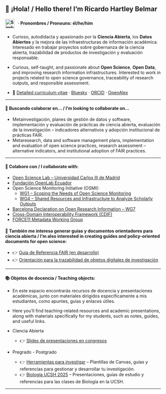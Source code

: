 ## 👋 ¡Hola! / Hello there! I’m Ricardo Hartley Belmar 
#### <h4><img src="https://upload.wikimedia.org/wikipedia/commons/9/91/Neurodiversity_Symbol.svg" alt="Símbolo de neurodiversidad" width="30" style="vertical-align: middle; margin-right: 8px;" /> · Pronombres / Pronouns: él/he/him</h4>


- Curioso, autodidacta y apasionado por la **Ciencia Abierta**, los **Datos Abiertos** y la mejora de las infraestructuras de información académica. Interesado en trabajar proyectos sobre gobernanza de la ciencia abierta, trazabilidad de productos de investigación y evaluación responsable.   
- Curious, self-taught, and passionate about **Open Science**, **Open Data**, and improving research information infrastructures. Interested to work in projects related to open science governance, traceability of research outputs, and responsible assessment. 

- 📄 [Detailed curriculum vitae](https://docs.google.com/document/d/1a3fn09eBj47QuD2CmCYOhYb-eeu5DEeHKggPJnGZW1w/edit?usp=sharing) · [Bluesky](https://bsky.app/profile/ricardohartley.bsky.social) · [ORCID](https://orcid.org/0000-0002-2544-587X) · [OpenAlex](https://openalex.org/A5077204313)

---

#### 👯 Buscando colaborar en... / I’m looking to collaborate on...

- Metainvestigación, planes de gestión de datos y software, implementación y evaluación de prácticas de ciencia abierta, evaluación de la investigación – indicadores alternativos y adopción institucional de prácticas FAIR.  
- Metaresearch, data and software management plans, implementation and evaluation of open science practices, research assessment – alternative indicators, and institutional adoption of FAIR practices.

---

#### 🔭 Colaboro con / I collaborate with:  

  - [Open Science Lab – Universidad Carlos III de Madrid](https://opensciencelab.uc3m.es)  
  - [Fundación OpenLab Ecuador](https://openlab.ec)  
  - Open Science Monitoring Initiative (OSMI):  
    - [WG1 – Scoping the Needs of Open Science Monitoring](https://open-science-monitoring.org/working-groups/wg1-scoping-the-needs-of-open-science-monitoring/)  
    - [WG4 – Shared Resources and Infrastructure to Analyze Scholarly Outputs](https://open-science-monitoring.org/working-groups/wg4-shared-resources-and-infrastructure-to-analyze-scholarly-outputs/)  
  - [Barcelona Declaration on Open Research Information – WG7](https://barcelona-declaration.org)
  - [Cross-Domain Interoperability Framework (CDIF)](https://worldfair-project.eu/cdif/)  
  - [FORCE11 Metadata Working Group](https://force11.org)

#### 🧾 También me interesa generar guías y documentos orientadores para ciencia abierta / I’m also interested in creating guides and policy-oriented documents for open science:

- 👉 [Guía de Referencia FAIR (en desarrollo)](https://github.com/ricnadamas/docs/blob/main/FAIR/GuiaReferencia.md)  
- 👉 [Orientación para la trazabilidad de objetos digitales de investigación](https://github.com/ricnadamas/docs/blob/main/OpenScience/traceabilityda.md)

---

#### 📚 Objetos de docencia / Teaching objects:

- En este espacio encontrarás recursos de docencia y presentaciones académicas, junto con materiales dirigidos específicamente a mis estudiantes, como apuntes, guías y enlaces útiles.  

- Here you’ll find teaching-related resources and academic presentations, along with materials specifically for my students, such as notes, guides, and useful links.

- Ciencia Abierta
  - 👉 [Slides de presentaciones en congresos](https://osf.io/cdv93/files/osfstorage?view_only=)  

- Pregrado - Postgrado
  - 👉 [Herramientas para investigar](https://sites.google.com/view/eilein/referenciando-usables/para-investigar) – Plantillas de Canvas, guías y referencias para gestionar y desarrollar tu investigación.
  - 👉 [Biología UCSH 2025](https://sites.google.com/view/eilein/docencia/biolog%C3%ADa-ucsh-2025) – Presentaciones, guías de estudio y referencias para las clases de Biología en la UCSH.
 
---
